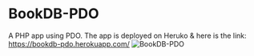 # BookDB-PDO

A PHP app using PDO.
The app is deployed on Heruko & here is the link: https://bookdb-pdo.herokuapp.com/
![BookDB-PDO](https://user-images.githubusercontent.com/37190060/156224955-16c7c774-5931-4d77-a527-e5490d7ea4c8.png)
